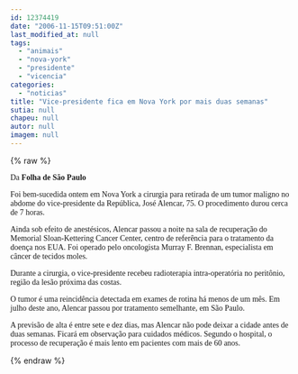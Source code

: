 ```yaml
---
id: 12374419
date: "2006-11-15T09:51:00Z"
last_modified_at: null
tags:
  - "animais"
  - "nova-york"
  - "presidente"
  - "vicencia"
categories:
  - "noticias"
title: "Vice-presidente fica em Nova York por mais duas semanas"
sutia: null
chapeu: null
autor: null
imagem: null
---
```

{% raw %}
<p><P><FONT face=Verdana>Da <STRONG>Folha de São Paulo</STRONG></FONT></P></p>
<p><P><FONT face=Verdana>Foi bem-sucedida ontem em Nova York a cirurgia para retirada de um tumor maligno no abdome do vice-presidente da República, José Alencar, 75. O procedimento durou cerca de 7 horas.</FONT></P></p>
<p><P><FONT face=Verdana>Ainda sob efeito de anestésicos, Alencar passou a noite na sala de recuperação do Memorial Sloan-Kettering Cancer Center, centro de referência para o tratamento da doença nos EUA. Foi operado pelo oncologista Murray F. Brennan, especialista em câncer de tecidos moles.</FONT></P></p>
<p><P><FONT face=Verdana>Durante a cirurgia, o vice-presidente recebeu radioterapia intra-operatória no peritônio, região da lesão próxima das costas.</FONT></P></p>
<p><P><FONT face=Verdana>O tumor é uma reincidência detectada em exames de rotina há menos de um mês. Em julho deste ano, Alencar passou por tratamento semelhante, em São Paulo.</FONT></P></p>
<p><P><FONT face=Verdana>A previsão de alta é entre sete e dez dias, mas Alencar não pode deixar a cidade antes de duas semanas. Ficará em observação para cuidados médicos. Segundo o hospital, o processo de recuperação é mais lento em pacientes com mais de 60 anos.</FONT></P> </p>
{% endraw %}